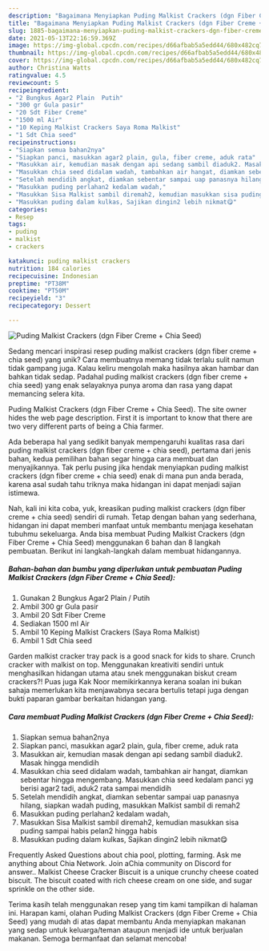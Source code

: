 ```yaml
---
description: "Bagaimana Menyiapkan Puding Malkist Crackers (dgn Fiber Creme + Chia Seed), Enak"
title: "Bagaimana Menyiapkan Puding Malkist Crackers (dgn Fiber Creme + Chia Seed), Enak"
slug: 1885-bagaimana-menyiapkan-puding-malkist-crackers-dgn-fiber-creme-chia-seed-enak
date: 2021-05-13T22:16:59.369Z
image: https://img-global.cpcdn.com/recipes/d66afbab5a5edd44/680x482cq70/puding-malkist-crackers-dgn-fiber-creme-chia-seed-foto-resep-utama.jpg
thumbnail: https://img-global.cpcdn.com/recipes/d66afbab5a5edd44/680x482cq70/puding-malkist-crackers-dgn-fiber-creme-chia-seed-foto-resep-utama.jpg
cover: https://img-global.cpcdn.com/recipes/d66afbab5a5edd44/680x482cq70/puding-malkist-crackers-dgn-fiber-creme-chia-seed-foto-resep-utama.jpg
author: Christina Watts
ratingvalue: 4.5
reviewcount: 5
recipeingredient:
- "2 Bungkus Agar2 Plain  Putih"
- "300 gr Gula pasir"
- "20 Sdt Fiber Creme"
- "1500 ml Air"
- "10 Keping Malkist Crackers Saya Roma Malkist"
- "1 Sdt Chia seed"
recipeinstructions:
- "Siapkan semua bahan2nya"
- "Siapkan panci, masukkan agar2 plain, gula, fiber creme, aduk rata"
- "Masukkan air, kemudian masak dengan api sedang sambil diaduk2. Masak hingga mendidih"
- "Masukkan chia seed didalam wadah, tambahkan air hangat, diamkan sebentar hingga mengembang. Masukkan chia seed kedalam panci yg berisi agar2 tadi, aduk2 rata sampai mendidih"
- "Setelah mendidih angkat, diamkan sebentar sampai uap panasnya hilang, siapkan wadah puding, masukkan Malkist sambil di remah2"
- "Masukkan puding perlahan2 kedalam wadah,"
- "Masukkan Sisa Malkist sambil diremah2, kemudian masukkan sisa puding sampai habis pelan2 hingga habis"
- "Masukkan puding dalam kulkas, Sajikan dingin2 lebih nikmat😋"
categories:
- Resep
tags:
- puding
- malkist
- crackers

katakunci: puding malkist crackers 
nutrition: 184 calories
recipecuisine: Indonesian
preptime: "PT38M"
cooktime: "PT50M"
recipeyield: "3"
recipecategory: Dessert

---
```



![Puding Malkist Crackers (dgn Fiber Creme + Chia Seed)](https://img-global.cpcdn.com/recipes/d66afbab5a5edd44/680x482cq70/puding-malkist-crackers-dgn-fiber-creme-chia-seed-foto-resep-utama.jpg)

Sedang mencari inspirasi resep puding malkist crackers (dgn fiber creme + chia seed) yang unik? Cara membuatnya memang tidak terlalu sulit namun tidak gampang juga. Kalau keliru mengolah maka hasilnya akan hambar dan bahkan tidak sedap. Padahal puding malkist crackers (dgn fiber creme + chia seed) yang enak selayaknya punya aroma dan rasa yang dapat memancing selera kita.

Puding Malkist Crackers (dgn Fiber Creme + Chia Seed). The site owner hides the web page description. First it is important to know that there are two very different parts of being a Chia farmer.

Ada beberapa hal yang sedikit banyak mempengaruhi kualitas rasa dari puding malkist crackers (dgn fiber creme + chia seed), pertama dari jenis bahan, kedua pemilihan bahan segar hingga cara membuat dan menyajikannya. Tak perlu pusing jika hendak menyiapkan puding malkist crackers (dgn fiber creme + chia seed) enak di mana pun anda berada, karena asal sudah tahu triknya maka hidangan ini dapat menjadi sajian istimewa.


Nah, kali ini kita coba, yuk, kreasikan puding malkist crackers (dgn fiber creme + chia seed) sendiri di rumah. Tetap dengan bahan yang sederhana, hidangan ini dapat memberi manfaat untuk membantu menjaga kesehatan tubuhmu sekeluarga. Anda bisa membuat Puding Malkist Crackers (dgn Fiber Creme + Chia Seed) menggunakan 6 bahan dan 8 langkah pembuatan. Berikut ini langkah-langkah dalam membuat hidangannya.

<!--inarticleads1-->

##### Bahan-bahan dan bumbu yang diperlukan untuk pembuatan Puding Malkist Crackers (dgn Fiber Creme + Chia Seed):

1. Gunakan 2 Bungkus Agar2 Plain / Putih
1. Ambil 300 gr Gula pasir
1. Ambil 20 Sdt Fiber Creme
1. Sediakan 1500 ml Air
1. Ambil 10 Keping Malkist Crackers (Saya Roma Malkist)
1. Ambil 1 Sdt Chia seed


Garden malkist cracker tray pack is a good snack for kids to share. Crunch cracker with malkist on top. Menggunakan kreativiti sendiri untuk menghasilkan hidangan utama atau snek menggunakan biskut cream crackers?! Puas juga Kak Noor memikirkannya kerana soalan ini bukan sahaja memerlukan kita menjawabnya secara bertulis tetapi juga dengan bukti paparan gambar berkaitan hidangan yang. 

<!--inarticleads2-->

##### Cara membuat Puding Malkist Crackers (dgn Fiber Creme + Chia Seed):

1. Siapkan semua bahan2nya
1. Siapkan panci, masukkan agar2 plain, gula, fiber creme, aduk rata
1. Masukkan air, kemudian masak dengan api sedang sambil diaduk2. Masak hingga mendidih
1. Masukkan chia seed didalam wadah, tambahkan air hangat, diamkan sebentar hingga mengembang. Masukkan chia seed kedalam panci yg berisi agar2 tadi, aduk2 rata sampai mendidih
1. Setelah mendidih angkat, diamkan sebentar sampai uap panasnya hilang, siapkan wadah puding, masukkan Malkist sambil di remah2
1. Masukkan puding perlahan2 kedalam wadah,
1. Masukkan Sisa Malkist sambil diremah2, kemudian masukkan sisa puding sampai habis pelan2 hingga habis
1. Masukkan puding dalam kulkas, Sajikan dingin2 lebih nikmat😋


Frequently Asked Questions about chia pool, plotting, farming. Ask me anything about Chia Network. Join aChia community on Discord for answer.. Malkist Cheese Cracker Biscuit is a unique crunchy cheese coated biscuit. The biscuit coated with rich cheese cream on one side, and sugar sprinkle on the other side. 

Terima kasih telah menggunakan resep yang tim kami tampilkan di halaman ini. Harapan kami, olahan Puding Malkist Crackers (dgn Fiber Creme + Chia Seed) yang mudah di atas dapat membantu Anda menyiapkan makanan yang sedap untuk keluarga/teman ataupun menjadi ide untuk berjualan makanan. Semoga bermanfaat dan selamat mencoba!
